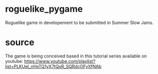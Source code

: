 # roguelike_pygame
 Roguelike game in developement to be submitted in Summer Slow Jams.

# source
 The game is being conceived based in this tutorial series available on youtube:
https://www.youtube.com/playlist?list=PLKUel_nHsTQ1yX7tQxR_SQRdcOFyXfNAb